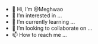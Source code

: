 - 👋 Hi, I’m @Meghwao
- 👀 I’m interested in ...
- 🌱 I’m currently learning ...
- 💞️ I’m looking to collaborate on ...
- 📫 How to reach me ...

<!---
Meghwao/Meghwao is a ✨ special ✨ repository because its `README.md` (this file) appears on your GitHub profile.
You can click the Preview link to take a look at your changes.
--->
